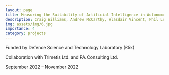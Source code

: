 ```yaml
---
layout: page
title: Measuring the Suitability of Artificial Intelligence in Autonomous Resilience for Cyber Defence (ARCD)
description: Craig Williams, Andrew McCarthy, Alasdair Vincent, Phil Legg
img: assets/img/6.jpg
importance: 4
category: projects
---
```


Funded by Defence Science and Technology Laboratory (£5k)

Collaboration with Trimetis Ltd. and PA Consulting Ltd.

September 2022 – November 2022
